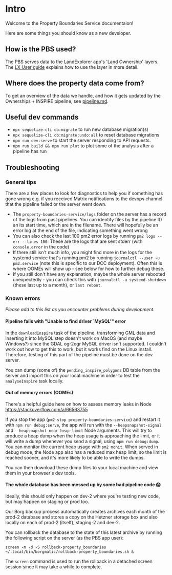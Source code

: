 # Intro

Welcome to the Property Boundaries Service documentaion!

Here are some things you should know as a new developer.

## How is the PBS used?

The PBS serves data to the LandExplorer app's 'Land Ownership' layers. The [LX User
guide](https://digital-commons.gitbook.io/landexplorer-user-guide/functionality/cog-menu/land-ownership)
explains how to use the layer in more detail.

## Where does the property data come from?

To get an overview of the data we handle, and how it gets updated by the Ownerships + INSPIRE
pipeline, see [pipeline.md](./pipeline.md).

## Useful dev commands

- `npx sequelize-cli db:migrate` to run new database migration(s)
- `npx sequelize-cli db:migrate:undo:all` to reset database migrations
- `npm run dev:serve` to start the server responding to API requests.
- `npm run build && npm run plot` to plot some of the analysis after a pipeline has run

## Troubleshooting

### General tips

There are a few places to look for diagnostics to help you if something has gone wrong e.g. if you
received Matrix notifications to the devops channel that the pipeline failed or the server went down.

- The `property-boundaries-service/logs` folder on the server has a record of the logs from past
  pipelines. You can identify files by the pipeline ID an its start time, which are in the filename.
  There will hopefully be an error log at the end of the file, indicating something went wrong
- You can also check the last 100 pm2 error logs by running `pm2 logs --err --lines 100`. These are
  the logs that are sent stderr (with `console.error` in the code)
- If there still isn't much info, you might find more in the logs for the systemd service that's
  running pm2 by running `journalctl --user -u pm2.service` (note this is specific to our DCC deployment).
  Often this is where OOMEs will show up - see below for how to further debug these.
- If you still don't have any explanation, maybe the whole server rebooted unexpectedly - you can check
  this with `journalctl -u systemd-shutdown` (these last up to a month), or `last reboot`.

### Known errors

_Please add to this list as you encounter problems during development._

#### Pipeline fails with "Unable to find driver `MySQL'" error

In the `downloadInspire` task of the pipeline, transforming GML data and inserting it into MySQL
step doesn't work on MacOS (and maybe Windows?) since the GDAL ogr2ogr MySQL driver isn't supported.
I couldn't work out how to get this to work, but it works find on the Linux install. Therefore, testing
of this part of the pipeline must be done on the dev server.

You can dump (some of) the `pending_inspire_polygons` DB table from the server and import this on your
local machine in order to test the `analyseInspire` task locally.

#### Out of memory errors (OOMEs)

There's a helpful guide here on how to assess memory leaks in Node https://stackoverflow.com/a/66563755

If you stop the app (`pm2 stop property-boundaries-service`) and restart it with `npm run debug:serve`, the app will run with the `--heapsnapshot-signal` and `--heapsnapshot-near-heap-limit` Node
arguments. This will try to produce a heap dump when the heap usage is approaching the limit, or it
will write a dump whenever you send a signal, using `npm run debug:dump`. You can monitor the current heap usage with `pm2 monit`.
When served in debug mode, the Node app also has a reduced max heap limit, so the limit is reached
sooner, and it's more likely to be able to write the dumps.

You can then download these dump files to your local machine and view them in your browser's dev tools.

#### The whole database has been messed up by some bad pipeline code 😱

Ideally, this should only happen on dev-2 where you're testing new code, but may happen on staging
or prod too.

Our Borg backup process automatically creates archives each month of the prod-2 database and stores
a copy on the Hetzner storage box and also locally on each of prod-2 (itself), staging-2 and dev-2.

You can rollback the database to the state of this latest archive by running the following script on
the server (as the PBS app user):

```
screen -m -d -S rollback-property_boundaries ~/.local/bin/borgmatic/rollback-property_boundaries.sh &
```

The `screen` command is used to run the rollback in a detached screen session since it may take a
while to complete.
